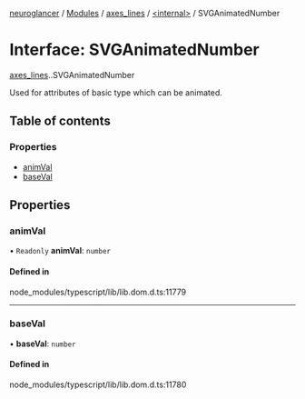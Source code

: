 [neuroglancer](../README.md) / [Modules](../modules.md) / [axes\_lines](../modules/axes_lines.md) / [<internal\>](../modules/axes_lines._internal_.md) / SVGAnimatedNumber

# Interface: SVGAnimatedNumber

[axes_lines](../modules/axes_lines.md).[<internal>](../modules/axes_lines._internal_.md).SVGAnimatedNumber

Used for attributes of basic type <Number> which can be animated.

## Table of contents

### Properties

- [animVal](axes_lines._internal_.SVGAnimatedNumber.md#animval)
- [baseVal](axes_lines._internal_.SVGAnimatedNumber.md#baseval)

## Properties

### animVal

• `Readonly` **animVal**: `number`

#### Defined in

node_modules/typescript/lib/lib.dom.d.ts:11779

___

### baseVal

• **baseVal**: `number`

#### Defined in

node_modules/typescript/lib/lib.dom.d.ts:11780
